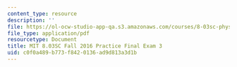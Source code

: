 ```yaml
---
content_type: resource
description: ''
file: https://ol-ocw-studio-app-qa.s3.amazonaws.com/courses/8-03sc-physics-iii-vibrations-and-waves-fall-2016/c0f0a489b773f8420136ad9d813a3d1b_MIT8_03SCF16_PracticeFinalExam3.pdf
file_type: application/pdf
resourcetype: Document
title: MIT 8.03SC Fall 2016 Practice Final Exam 3
uid: c0f0a489-b773-f842-0136-ad9d813a3d1b
---
```

